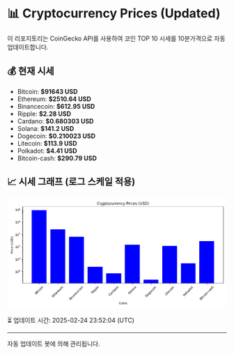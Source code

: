
# 📊 Cryptocurrency Prices (Updated)

이 리포지토리는 CoinGecko API를 사용하여 코인 TOP 10 시세를 10분가격으로 자동 업데이트합니다.

## 💰 현재 시세
- Bitcoin: **$91643 USD**
- Ethereum: **$2510.64 USD**
- Binancecoin: **$612.95 USD**
- Ripple: **$2.28 USD**
- Cardano: **$0.680303 USD**
- Solana: **$141.2 USD**
- Dogecoin: **$0.210023 USD**
- Litecoin: **$113.9 USD**
- Polkadot: **$4.41 USD**
- Bitcoin-cash: **$290.79 USD**

## 📈 시세 그래프 (로그 스케일 적용)
![Crypto Prices](crypto_prices.png)

⏳ 업데이트 시간: 2025-02-24 23:52:04 (UTC)

---
자동 업데이트 봇에 의해 관리됩니다.

